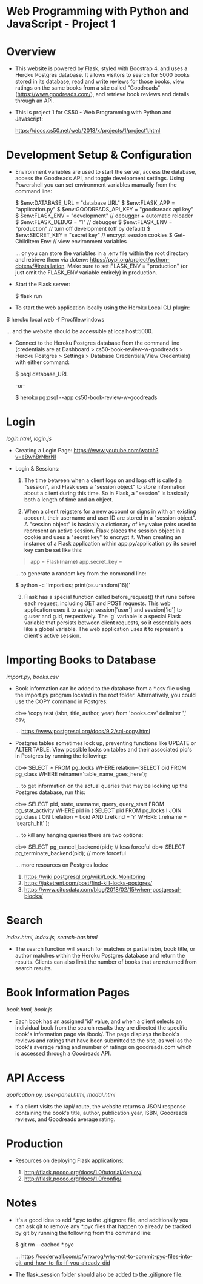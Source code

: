 # Web Programming with Python and JavaScript - Project 1

# Overview
- This website is powered by Flask, styled with Boostrap 4, and uses a Heroku Postgres database. It allows visitors to search for 5000 books stored in its database, read and write reviews for those books, view ratings on the same books from a site called "Goodreads" (https://www.goodreads.com/), and retrieve book reviews and details through an API.

- This is project 1 for CS50 - Web Programming with Python and Javascript:

  https://docs.cs50.net/web/2018/x/projects/1/project1.html

# Development Setup & Configuration
- Environment variables are used to start the server, access the database, access the Goodreads API, and toggle development settings. Using Powershell you can set environment variables manually from the command line:

  $ $env:DATABASE_URL = "database URL"
  $ $env:FLASK_APP = "application.py"
  $ $env:GOODREADS_API_KEY = "goodsreads api key"
  $ $env:FLASK_ENV = "development"  // debugger + automatic reloader
  $ $env:FLASK_DEBUG = "1"          // debugger
  $ $env:FLASK_ENV = "production"   // turn off development (off by default)
  $ $env:SECRET_KEY = "secret key"  // encrypt session cookies
  $ Get-ChildItem Env:              // view environment variables

  ... or you can store the variables in a .env file within the root directory and retrieve them via dotenv: https://pypi.org/project/python-dotenv/#installation. Make sure to set FLASK_ENV = "production" (or just omit the FLASK_ENV variable entirely) in production.

- Start the Flask server:

  $ flask run

- To start the web application locally using the Heroku Local CLI plugin:

$ heroku local web -f Procfile.windows

... and the website should be accessible at localhost:5000.

- Connect to the Heroku Postgres database from the command line (credentials are at Dashboard > cs50-book-review-w-goodreads > Heroku Postgres > Settings > Database Credentials/View Credentials) with either command:

  $ psql database_URL

  -or-

  $ heroku pg:psql <database-name> --app cs50-book-review-w-goodreads

# Login
_login.html, login.js_

- Creating a Login Page: https://www.youtube.com/watch?v=eBwhBrNbrNI

- Login & Sessions:

  1. The time between when a client logs on and logs off is called a "session", and Flask uses a "session object" to store information about a client during this time. So in Flask, a "session" is basically both a length of time and an object.

  2. When a client reigsters for a new account or signs in with an existing account, their username and user ID are stored in a "session object". A "session object" is basically a dictionary of key:value pairs used to represent an active session. Flask places the session object in a cookie and uses a "secret key" to encrypt it. When creating an instance of a Flask application within app.py/application.py its secret key can be set like this:

    > app = Flask(__name__)
    > app.secret_key = <secret key goes here>

    ... to generate a random key from the command line:

    $ python -c 'import os; print(os.urandom(16))'

  3. Flask has a special function called before_request() that runs before each request, including GET and POST requests. This web application uses it to assign session['user'] and session['id'] to g.user and g.id, respectively. The 'g' variable is a special Flask variable that persists between client requests, so it essentially acts like a global variable. The web application uses it to represent a client's active session.

# Importing Books to Database
_import.py, books.csv_

- Book information can be added to the database from a *.csv file using the import.py program located in the root folder. Alternatively, you could use the COPY command in Postgres:

  db=> \copy test (isbn, title, author, year) from 'books.csv' delimiter ',' csv;

  ... https://www.postgresql.org/docs/9.2/sql-copy.html

- Postgres tables sometimes lock up, preventing functions like UPDATE or ALTER TABLE. View possible locks on tables and their associated pid's in Postgres by running the following:

  db=> SELECT * FROM pg_locks WHERE relation=(SELECT oid FROM pg_class WHERE relname='table_name_goes_here');

  ... to get information on the actual queries that may be locking up the Postgres database, run this:

  db=>  SELECT pid, state, usename, query, query_start 
        FROM pg_stat_activity 
        WHERE pid in (
          SELECT pid FROM pg_locks l 
          JOIN pg_class t ON l.relation = t.oid 
          AND t.relkind = 'r' 
          WHERE t.relname = 'search_hit'
        );

  ... to kill any hanging queries there are two options:

  db=> SELECT pg_cancel_backend(pid);       // less forceful
  db=> SELECT pg_terminate_backend(pid);    // more forceful

  ... more resources on Postgres locks: 
  
    1. https://wiki.postgresql.org/wiki/Lock_Monitoring
    2. https://jaketrent.com/post/find-kill-locks-postgres/
    3. https://www.citusdata.com/blog/2018/02/15/when-postgresql-blocks/

# Search
_index.html, index.js, search-bar.html_

- The search function will search for matches or partial isbn, book title, or  author matches within the Heroku Postgres database and return the results. Clients can also limit the number of books that are returned from search results.

# Book Information Pages
_book.html, book.js_

- Each book has an assigned 'id' value, and when a client selects an individual book from the search results they are directed the specific book's information page via /book/<id>. The page displays the book's reviews and ratings that have been submitted to the site, as well as the book's average rating and number of ratings on goodreads.com which is accessed through a Goodreads API. 

# API Access
_application.py, user-panel.html, modal.html_

- If a client visits the /api/<isbn> route, the website returns a JSON response containing the book's title, author, publication year, ISBN, Goodreads reviews, and Goodreads average rating.

# Production
- Resources on deploying Flask applications:

  1. http://flask.pocoo.org/docs/1.0/tutorial/deploy/
  2. http://flask.pocoo.org/docs/1.0/config/


# Notes
- It's a good idea to add *.pyc to the .gitignore file, and additionally you can ask git to remove any *.pyc files that happen to already be tracked by git by running the following from the command line:

  $ git rm --cached *.pyc

  ... https://coderwall.com/p/wrxwog/why-not-to-commit-pyc-files-into-git-and-how-to-fix-if-you-already-did

- The flask_session folder should also be added to the .gitignore file.
